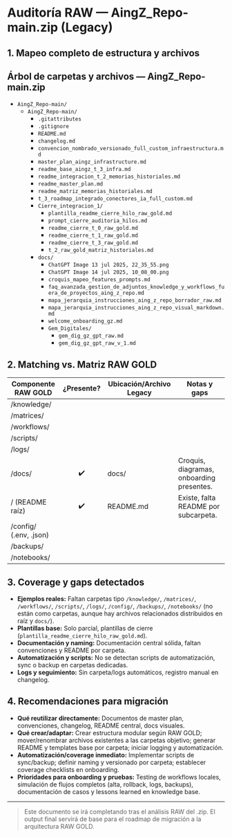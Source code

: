 # Auditoría RAW — AingZ_Repo-main.zip (Legacy)

## 1. Mapeo completo de estructura y archivos

## Árbol de carpetas y archivos — AingZ_Repo-main.zip

- `AingZ_Repo-main/`
    - `AingZ_Repo-main/`
        - `.gitattributes`
        - `.gitignore`
        - `README.md`
        - `changelog.md`
        - `convencion_nombrado_versionado_full_custom_infraestructura.md`
        - `master_plan_aingz_infrastructure.md`
        - `readme_base_aingz_t_3_infra.md`
        - `readme_integracion_t_2_memorias_historiales.md`
        - `readme_master_plan.md`
        - `readme_matriz_memorias_historiales.md`
        - `t_3_roadmap_integrado_conectores_ia_full_custom.md`
        - `Cierre_integracion_1/`
            - `plantilla_readme_cierre_hilo_raw_gold.md`
            - `prompt_cierre_auditoria_hilos.md`
            - `readme_cierre_t_0_raw_gold.md`
            - `readme_cierre_t_1_raw_gold.md`
            - `readme_cierre_t_3_raw_gold.md`
            - `t_2_raw_gold_matriz_historiales.md`
        - `docs/`
            - `ChatGPT Image 13 jul 2025, 22_35_55.png`
            - `ChatGPT Image 14 jul 2025, 10_08_00.png`
            - `croquis_mapeo_features_prompts.md`
            - `faq_avanzada_gestion_de_adjuntos_knowledge_y_workflows_fuera_de_proyectos_aing_z_repo.md`
            - `mapa_jerarquia_instrucciones_aing_z_repo_borrador_raw.md`
            - `mapa_jerarquia_instrucciones_aing_z_repo_visual_markdown.md`
            - `welcome_onboarding_gz.md`
            - `Gem_Digitales/`
                - `gem_dig_gz_gpt_raw.md`
                - `gem_dig_gz_gpt_raw_v_1.md`

## 2. Matching vs. Matriz RAW GOLD

| **Componente RAW GOLD** | **¿Presente?** | **Ubicación/Archivo Legacy**         | **Notas y gaps**                                   |
|------------------------|:--------------:|--------------------------------------|----------------------------------------------------|
| /knowledge/            |                |                                      |                                                    |
| /matrices/             |                |                                      |                                                    |
| /workflows/            |                |                                      |                                                    |
| /scripts/              |                |                                      |                                                    |
| /logs/                 |                |                                      |                                                    |
| /docs/                 |     ✔️         | docs/                                | Croquis, diagramas, onboarding presentes.           |
| / (README raíz)        |     ✔️         | README.md                            | Existe, falta README por subcarpeta.                |
| /config/ (.env, .json) |                |                                      |                                                    |
| /backups/              |                |                                      |                                                    |
| /notebooks/            |                |                                      |                                                    |

## 3. Coverage y gaps detectados
- **Ejemplos reales:** Faltan carpetas tipo `/knowledge/`, `/matrices/`, `/workflows/`, `/scripts/`, `/logs/`, `/config/`, `/backups/`, `/notebooks/` (no están como carpetas, aunque hay archivos relacionados distribuidos en raíz y `docs/`).
- **Plantillas base:** Solo parcial, plantillas de cierre (`plantilla_readme_cierre_hilo_raw_gold.md`).
- **Documentación y naming:** Documentación central sólida, faltan convenciones y README por carpeta.
- **Automatización y scripts:** No se detectan scripts de automatización, sync o backup en carpetas dedicadas.
- **Logs y seguimiento:** Sin carpeta/logs automáticos, registro manual en changelog.

## 4. Recomendaciones para migración
- **Qué reutilizar directamente:** Documentos de master plan, convenciones, changelog, README central, docs visuales.
- **Qué crear/adaptar:** Crear estructura modular según RAW GOLD; mover/renombrar archivos existentes a las carpetas objetivo; generar README y templates base por carpeta; iniciar logging y automatización.
- **Automatización/coverage inmediato:** Implementar scripts de sync/backup; definir naming y versionado por carpeta; establecer coverage checklists en onboarding.
- **Prioridades para onboarding y pruebas:** Testing de workflows locales, simulación de flujos completos (alta, rollback, logs, backups), documentación de casos y lessons learned en knowledge base.

---

> Este documento se irá completando tras el análisis RAW del .zip. El output final servirá de base para el roadmap de migración a la arquitectura RAW GOLD.

